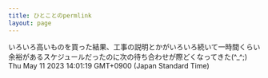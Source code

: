 ```yaml
---
title: ひとことのpermlink
layout: page
---
```

<div class="box" dt="1683781279896">
  いろいろ高いものを買った結果、工事の説明とかがいろいろ続いて一時間くらい余裕があるスケジュールだったのに次の待ち合わせが際どくなってきた(^_^;)
  <div class="content is-small">Thu May 11 2023 14:01:19 GMT+0900 (Japan Standard Time)</div>
</div>